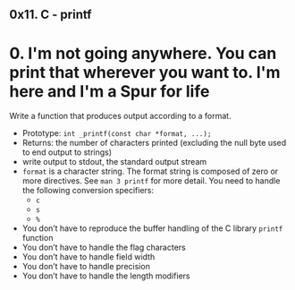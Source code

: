 ## 0x11. C - printf

#  0. I'm not going anywhere. You can print that wherever you want to. I'm here and I'm a Spur for life

Write a function that produces output according to a format.

*  Prototype: `int _printf(const char *format, ...);`
*  Returns: the number of characters printed (excluding the null byte used to end output to strings)
*  write output to stdout, the standard output stream
*  `format` is a character string. The format string is composed of zero or more directives. See `man 3 printf` for more detail. You need to handle the following conversion specifiers:
   - `c`
   - `s`
   - `%`
*  You don’t have to reproduce the buffer handling of the C library `printf` function
*  You don’t have to handle the flag characters
*  You don’t have to handle field width
*  You don’t have to handle precision
*  You don’t have to handle the length modifiers

